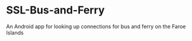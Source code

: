 # SSL-Bus-and-Ferry
An Android app for looking up connections for bus and ferry on the Faroe Islands
